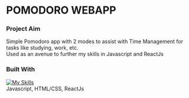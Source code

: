 # POMODORO WEBAPP

### Project Aim
Simple Pomodoro app with 2 modes to assist with Time Management for tasks like studying, work, etc. <br />
Used as an avenue to further my skills in Javascript and ReactJs

### Built With

[![My Skills](https://skillicons.dev/icons?i=js,html,css,react)](https://skillicons.dev) <br />
Javascript, HTML/CSS, ReactJs
